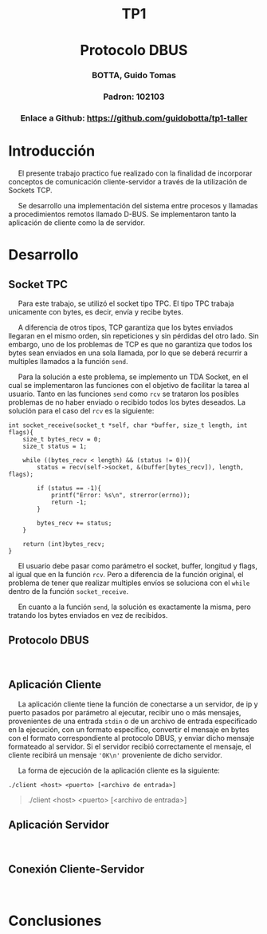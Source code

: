 # <center> TP1 </center>
# <center> Protocolo DBUS </center>

### <center> BOTTA, Guido Tomas </center>

### <center> Padron: 102103 </center>

### <center> Enlace a Github: https://github.com/guidobotta/tp1-taller </center>

# Introducción

&nbsp;&nbsp;&nbsp;&nbsp; El presente trabajo practico fue realizado con la finalidad de incorporar conceptos de comunicación cliente-servidor a través de la utilización de Sockets TCP.

&nbsp;&nbsp;&nbsp;&nbsp; Se desarrollo una implementación del sistema entre procesos y llamadas a procedimientos remotos llamado D-BUS. Se implementaron tanto la aplicación de cliente como la de servidor.

# Desarrollo

## Socket TPC

&nbsp;&nbsp;&nbsp;&nbsp; Para este trabajo, se utilizó el socket tipo TPC. El tipo TPC trabaja unicamente con bytes, es decir, envía y recibe bytes. 

&nbsp;&nbsp;&nbsp;&nbsp; A diferencia de otros tipos, TCP garantiza que los bytes enviados llegaran en el mismo orden, sin repeticiones y sin pérdidas del otro lado. Sin embargo, uno de los problemas de TCP es que no garantiza que todos los bytes sean enviados en una sola llamada, por lo que se deberá recurrir a multiples llamados a la función `send`.

&nbsp;&nbsp;&nbsp;&nbsp; Para la solución a este problema, se implemento un TDA Socket, en el cual se implementaron las funciones con el objetivo de facilitar la tarea al usuario. Tanto en las funciones `send` como `rcv` se trataron los posibles problemas de no haber enviado o recibido todos los bytes deseados. La solución para el caso del `rcv` es la siguiente:

```
int socket_receive(socket_t *self, char *buffer, size_t length, int flags){
    size_t bytes_recv = 0;
    size_t status = 1;
    
    while ((bytes_recv < length) && (status != 0)){
        status = recv(self->socket, &(buffer[bytes_recv]), length, flags);
        
        if (status == -1){
            printf("Error: %s\n", strerror(errno));
            return -1;
        }

        bytes_recv += status;
    }
    
    return (int)bytes_recv;
}
```

&nbsp;&nbsp;&nbsp;&nbsp; El usuario debe pasar como parámetro el socket, buffer, longitud y flags, al igual que en la función `rcv`. Pero a diferencia de la función original, el problema de tener que realizar multiples envíos se soluciona con el `while` dentro de la función `socket_receive`.

&nbsp;&nbsp;&nbsp;&nbsp; En cuanto a la función `send`, la solución es exactamente la misma, pero tratando los bytes enviados en vez de recibidos.

## Protocolo DBUS

&nbsp;&nbsp;&nbsp;&nbsp;

## Aplicación Cliente

&nbsp;&nbsp;&nbsp;&nbsp; La aplicación cliente tiene la función de conectarse a un servidor, de ip y puerto pasados por parámetro al ejecutar, recibir uno o más mensajes, provenientes de una entrada `stdin` o de un archivo de entrada especificado en la ejecución, con un formato específico, convertir el mensaje en bytes con el formato correspondiente al protocolo DBUS, y enviar dicho mensaje formateado al servidor. Si el servidor recibió correctamente el mensaje, el cliente recibirá un mensaje `'OK\n'` proveniente de dicho servidor.

&nbsp;&nbsp;&nbsp;&nbsp; La forma de ejecución de la aplicación cliente es la siguiente:

```
./client <host> <puerto> [<archivo de entrada>]
```
>./client \<host> \<puerto> \[\<archivo de entrada>]

## Aplicación Servidor

&nbsp;&nbsp;&nbsp;&nbsp;

## Conexión Cliente-Servidor

&nbsp;&nbsp;&nbsp;&nbsp;

# Conclusiones